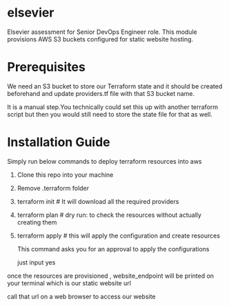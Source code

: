 # elsevier
Elsevier assessment for Senior DevOps Engineer role.
This module provisions AWS S3 buckets configured for static website hosting.

Prerequisites
=============
We need an S3 bucket to store our Terraform state and it should be created beforehand and update providers.tf file with that S3 bucket name.

It is a manual step.You technically could set this up with another terraform script but then you would still need to store the state file for that as well.

Installation Guide
==================

Simply run below commands to deploy terraform resources into aws

1. Clone this repo into your machine

2. Remove .terraform folder

3. terraform init   # It will download all the required providers

4. terraform plan  # dry run: to check the resources without actually creating them 

5. terraform apply # this will apply the configuration and create resources 

   This command asks you for an approval to apply the configurations

   just input yes

once the resources are provisioned , website_endpoint will be printed on your terminal which is our static website url

call that url on a web browser to access our website



